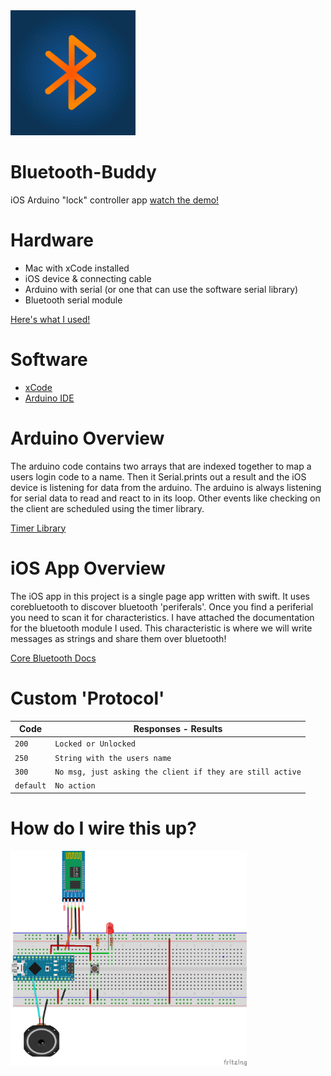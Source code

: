 <img width="200px" alt="wiringDiagram" src="./media/logo.jpg">

# Bluetooth-Buddy
iOS Arduino "lock" controller app
[watch the demo!](https://youtu.be/lb7JIeWQx84)

# Hardware
* Mac with xCode installed 
* iOS device & connecting cable
* Arduino with serial (or one that can use the software serial library)
* Bluetooth serial module 

[Here's what I used!](http://a.co/5BkcDCX)

# Software
* [xCode](https://developer.apple.com/xcode/)
* [Arduino IDE](https://www.arduino.cc/en/Main/Software)

# Arduino Overview
The arduino code contains two arrays that are indexed together to map a users login code to a name. Then it Serial.prints out a result and the iOS device is listening for data from the arduino. The arduino is always listening for serial data to read and react to in its loop. Other events like checking on the client are scheduled using the timer library.

[Timer Library](https://github.com/contrem/arduino-timer)

# iOS App Overview
The iOS app in this project is a single page app written with swift. It uses corebluetooth to discover bluetooth 'periferals'. Once you find a periferial you need to scan it for characteristics. I have attached the documentation for the bluetooth module I used. This characteristic is where we will write messages as strings and share them over bluetooth!

[Core Bluetooth Docs](https://developer.apple.com/bluetooth/)

# Custom 'Protocol'
Code | Responses - Results
--- | --- 
`200` | `Locked or Unlocked`
`250` | `String with the users name`
`300` | `No msg, just asking the client if they are still active`
`default` | `No action`

# How do I wire this up?
<img width="75%" alt="wiringDiagram" src="./wiringDiagram.png">



